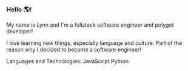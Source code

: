 ### Hello 🌎!

My name is Lynn and I'm a fullstack software engineer and polygot developer! 

I love learning new things, especially language and culture. Part of the reason why I decided to become a software engineer!

Languages and Technologies:
JavaScript Python





<!--
**lynnluong04/lynnluong04** is a ✨ _special_ ✨ repository because its `README.md` (this file) appears on your GitHub profile.

Here are some ideas to get you started:

- 🔭 I’m currently working on ...
- 🌱 I’m currently learning ...
- 👯 I’m looking to collaborate on ...
- 🤔 I’m looking for help with ...
- 💬 Ask me about ...
- 📫 How to reach me: ...
- 😄 Pronouns: ...
- ⚡ Fun fact: ...
-->
